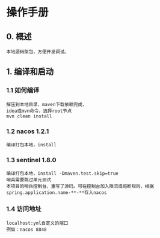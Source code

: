# 操作手册

## 0. 概述

    本地源码架包，方便开发调试。

## 1. 编译和启动

### 1.1 如何编译

    解压到本地目录，maven下载依赖完成，
    idea或mvn命令，选择root节点
    mvn clean install

### 1.2 nacos 1.2.1

    编译打包本地，install

### 1.3 sentinel 1.8.0

    编译打包本地，install -Dmaven.test.skip=true
    哨兵需要跳过单元测试
    本项目的哨兵控制台，重写了源码。可在控制台加入限流或熔断规则，根据spring.application.name-**-**存入nacos


### 1.4 访问地址
    localhost:yml自定义的端口
    例如：nacos 8848 
